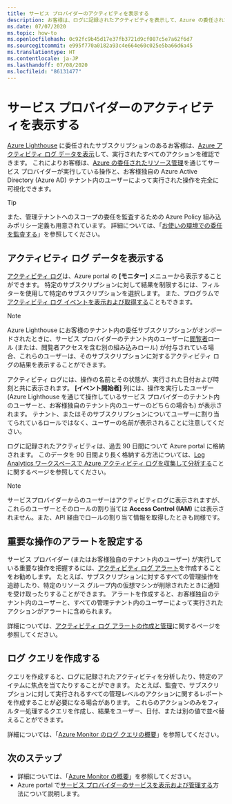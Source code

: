 ```yaml
---
title: サービス プロバイダーのアクティビティを表示する
description: お客様は、ログに記録されたアクティビティを表示して、Azure の委任されたリソース管理を通じてサービス プロバイダーによって実行されるアクションを確認できます。
ms.date: 07/07/2020
ms.topic: how-to
ms.openlocfilehash: 0c92fc9b45d17e37fb3721d9cf087c5e7a62f6d7
ms.sourcegitcommit: e995f770a0182a93c4e664e60c025e5ba66d6a45
ms.translationtype: HT
ms.contentlocale: ja-JP
ms.lasthandoff: 07/08/2020
ms.locfileid: "86131477"
---
```

# <a name="view-service-provider-activity"></a>サービス プロバイダーのアクティビティを表示する

[Azure Lighthouse](../overview.md) に委任されたサブスクリプションのあるお客様は、[Azure アクティビティ ログ データを表示](../../azure-monitor/platform/platform-logs-overview.md)して、実行されたすべてのアクションを確認できます。 これによりお客様は、[Azure の委任されたリソース管理](../concepts/azure-delegated-resource-management.md)を通じてサービス プロバイダーが実行している操作と、お客様独自の Azure Active Directory (Azure AD) テナント内のユーザーによって実行された操作を完全に可視化できます。

> [!TIP]
> また、管理テナントへのスコープの委任を監査するための Azure Policy 組み込みポリシー定義も用意されています。 詳細については、「[お使いの環境での委任を監査する](view-manage-service-providers.md#audit-delegations-in-your-environment)」を参照してください。

## <a name="view-activity-log-data"></a>アクティビティ ログ データを表示する

[アクティビティ ログ](../../azure-monitor/platform/activity-log.md#view-the-activity-log)は、Azure portal の **[モニター]** メニューから表示することができます。 特定のサブスクリプションに対して結果を制限するには、フィルターを使用して特定のサブスクリプションを選択します。 また、プログラムで[アクティビティ ログ イベントを表示および取得する](../../azure-monitor/platform/activity-log.md#view-the-activity-log)こともできます。

> [!NOTE]
> Azure Lighthouse にお客様のテナント内の委任サブスクリプションがオンボードされたときに、サービス プロバイダーのテナント内のユーザーに[閲覧者](../../role-based-access-control/built-in-roles.md#reader)ロール (または、閲覧者アクセスを含む別の組み込みロール) が付与されている場合、これらのユーザーは、そのサブスクリプションに対するアクティビティ ログの結果を表示することができます。

アクティビティ ログには、操作の名前とその状態が、実行された日付および時刻と共に表示されます。 **[イベント開始者]** 列には、操作を実行したユーザー (Azure Lighthouse を通じて操作しているサービス プロバイダーのテナント内のユーザーと、お客様独自のテナント内のユーザーのどちらの場合も) が表示されます。 テナント、またはそのサブスクリプションについてユーザーに割り当てられているロールではなく、ユーザーの名前が表示されることに注意してください。

ログに記録されたアクティビティは、過去 90 日間について Azure portal に格納されます。 このデータを 90 日間より長く格納する方法については、[Log Analytics ワークスペースで Azure アクティビティ ログを収集して分析する](../../azure-monitor/platform/activity-log.md)ことに関するページを参照してください。

> [!NOTE]
> サービスプロバイダーからのユーザーはアクティビティログに表示されますが、これらのユーザーとそのロールの割り当ては **Access Control (IAM)** には表示されません。また、API 経由でロールの割り当て情報を取得したときも同様です。

## <a name="set-alerts-for-critical-operations"></a>重要な操作のアラートを設定する

サービス プロバイダー (またはお客様独自のテナント内のユーザー) が実行している重要な操作を把握するには、[アクティビティ ログ アラート](../../azure-monitor/platform/activity-log-alerts.md)を作成することをお勧めします。 たとえば、サブスクリプションに対するすべての管理操作を追跡したり、特定のリソース グループ内の仮想マシンが削除されたときに通知を受け取ったりすることができます。 アラートを作成すると、お客様独自のテナント内のユーザーと、すべての管理テナント内のユーザーによって実行されたアクションがアラートに含められます。

詳細については、[アクティビティ ログ アラートの作成と管理](../../azure-monitor/platform/alerts-activity-log.md)に関するページを参照してください。

## <a name="create-log-queries"></a>ログ クエリを作成する

クエリを作成すると、ログに記録されたアクティビティを分析したり、特定のアイテムに焦点を当てたりすることができます。 たとえば、監査で、サブスクリプションに対して実行されるすべての管理レベルのアクションに関するレポートを作成することが必要になる場合があります。 これらのアクションのみをフィルター処理するクエリを作成し、結果をユーザー、日付、または別の値で並べ替えることができます。

詳細については、「[Azure Monitor のログ クエリの概要](../../azure-monitor/log-query/log-query-overview.md)」を参照してください。

## <a name="next-steps"></a>次のステップ

- 詳細については、「[Azure Monitor の概要](../../azure-monitor/index.yml)」を参照してください。
- Azure portal で[サービス プロバイダーのサービスを表示および管理する](view-manage-service-providers.md)方法について説明します。
